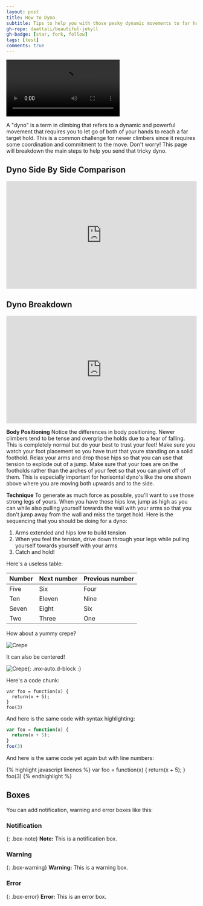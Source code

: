 ```yaml
---
layout: post
title: How to Dyno
subtitle: Tips to help you with those pesky dynamic movements to far holds
gh-repo: daattali/beautiful-jekyll
gh-badge: [star, fork, follow]
tags: [test]
comments: true
---
```


![Crepe](https://user-images.githubusercontent.com/123664793/230956586-caaecea6-98e9-4a03-9795-6b8be12a135d.mp4)



A "dyno" is a term in climbing that refers to a dynamic and powerful movement that requires you to let go of both of your hands to reach a far target hold. This is a common challenge for newer climbers since it requires some coordination and commitment to the move. Don't worry! This page will breakdown the main steps to help you send that tricky dyno.

## Dyno Side By Side Comparison
<div style="position:relative;height:0;padding:56.25% 0 0 0;"><iframe src="https://www.dartfish.tv/Embed?CR=p191109c538461m7985607&VW=640&VH=360&sh=li&aid=accd8f56-2bc5-4737-8a9e-8693ca6b194f&brand=0" style="position:absolute;display:block;width:100%;height:100%;max-width:100%;max-height:100%;left:0;right:0;top:0;bottom:0;margin:auto;" frameborder="0" allowfullscreen muted></iframe></div>

## Dyno Breakdown
<div style="position:relative;height:0;padding:56.25% 0 0 0;"><iframe src="https://www.dartfish.tv/Embed?CR=p191109c538461m7985583&VW=100%&VH=100%&sh=li&aid=accd8f56-2bc5-4737-8a9e-8693ca6b194f" style="position:absolute;display:block;width:100%;height:100%;max-width:100%;max-height:100%;left:0;right:0;top:0;bottom:0;margin:auto;" frameborder="0" allowfullscreen muted></iframe></div>

**Body Positioning**
Notice the differences in body positioning. Newer climbers tend to be tense and overgrip the holds due to a fear of falling. This is completely normal but do your best to trust your feet! Make sure you watch your foot placement so you have trust that youre standing on a solid foothold. Relax your arms and drop those hips so that you can use that tension to explode out of a jump. Make sure that your toes are on the footholds rather than the arches of your feet so that you can pivot off of them. This is especially important for horisontal dyno's like the one shown above where you are moving both upwards and to the side.

**Technique**
To generate as much force as possible, you'll want to use those strong legs of yours. When you have those hips low, jump as high as you can while also pulling yourself towards the wall with your arms so that you don't jump away from the wall and miss the target hold. Here is the sequencing that you should be doing for a dyno:
1. Arms extended and hips low to build tension 
2. When you feel the tension, drive down through your legs while pulling yourself towards yourself with your arms
3. Catch and hold!


Here's a useless table:

| Number | Next number | Previous number |
| :------ |:--- | :--- |
| Five | Six | Four |
| Ten | Eleven | Nine |
| Seven | Eight | Six |
| Two | Three | One |


How about a yummy crepe?

![Crepe](https://s3-media3.fl.yelpcdn.com/bphoto/cQ1Yoa75m2yUFFbY2xwuqw/348s.jpg)

It can also be centered!

![Crepe](https://s3-media3.fl.yelpcdn.com/bphoto/cQ1Yoa75m2yUFFbY2xwuqw/348s.jpg){: .mx-auto.d-block :}

Here's a code chunk:

~~~
var foo = function(x) {
  return(x + 5);
}
foo(3)
~~~

And here is the same code with syntax highlighting:

```javascript
var foo = function(x) {
  return(x + 5);
}
foo(3)
```

And here is the same code yet again but with line numbers:

{% highlight javascript linenos %}
var foo = function(x) {
  return(x + 5);
}
foo(3)
{% endhighlight %}

## Boxes
You can add notification, warning and error boxes like this:

### Notification

{: .box-note}
**Note:** This is a notification box.

### Warning

{: .box-warning}
**Warning:** This is a warning box.

### Error

{: .box-error}
**Error:** This is an error box.
